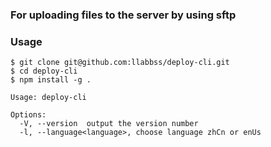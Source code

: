 <!--
 * @Author: Oliver
 * @Date: 2025-05-26 17:10:42
 * @LastEditors: Oliver
 * @LastEditTime: 2025-05-27 11:26:52
 * @FilePath: /cli/readMe.md
-->
### For uploading files to the server by using sftp

### Usage

```shell
$ git clone git@github.com:llabbss/deploy-cli.git
$ cd deploy-cli
$ npm install -g .

Usage: deploy-cli

Options:
  -V, --version  output the version number
  -l, --language<language>, choose language zhCn or enUs
```